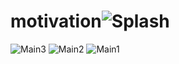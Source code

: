 # motivation![Splash](https://user-images.githubusercontent.com/100142341/182641933-d610869c-cbed-49e6-8774-20f5ba169750.png)
![Main3](https://user-images.githubusercontent.com/100142341/182641940-924987b2-2d86-45fb-8d01-be102119b900.png)
![Main2](https://user-images.githubusercontent.com/100142341/182641943-21451141-e65f-416e-bedc-7f0df7c974cc.png)
![Main1](https://user-images.githubusercontent.com/100142341/182641945-17832472-429a-43be-9c2b-7cb997e32866.png)
